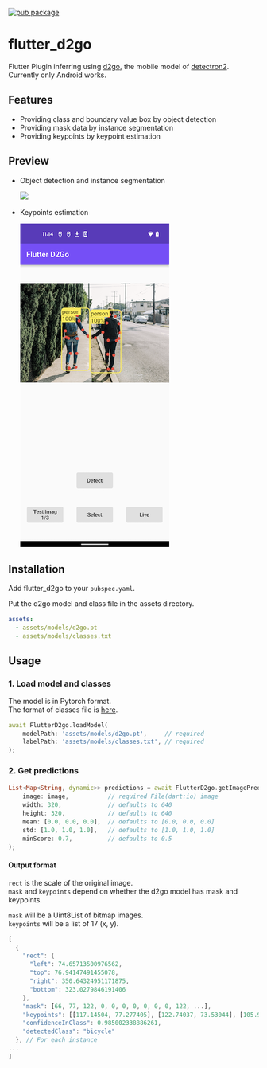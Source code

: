 [![pub package](https://img.shields.io/pub/v/flutter_d2go.svg)](https://pub.dartlang.org/packages/flutter_d2go)

# flutter_d2go

Flutter Plugin inferring using [d2go](https://github.com/facebookresearch/d2go), the mobile model of [detectron2](https://github.com/facebookresearch/detectron2). Currently only Android works.

## Features

- Providing class and boundary value box by object detection
- Providing mask data by instance segmentation
- Providing keypoints by keypoint estimation

## Preview

- Object detection and instance segmentation

  ![](images/preview.gif)

- Keypoints estimation

  ![](images/keypoints.png)

## Installation

Add flutter_d2go to your `pubspec.yaml`.

Put the d2go model and class file in the assets directory.

```yaml
assets:
  - assets/models/d2go.pt
  - assets/models/classes.txt
```

## Usage

### 1. Load model and classes

The model is in Pytorch format.  
The format of classes file is [here](example/assets/models/classes.txt).

```dart
await FlutterD2go.loadModel(
    modelPath: 'assets/models/d2go.pt',     // required
    labelPath: 'assets/models/classes.txt', // required
);
```

### 2. Get predictions

```dart
List<Map<String, dynamic>> predictions = await FlutterD2go.getImagePrediction(
    image: image,           // required File(dart:io) image
    width: 320,             // defaults to 640
    height: 320,            // defaults to 640
    mean: [0.0, 0.0, 0.0],  // defaults to [0.0, 0.0, 0.0]
    std: [1.0, 1.0, 1.0],   // defaults to [1.0, 1.0, 1.0]
    minScore: 0.7,          // defaults to 0.5
);
```

#### Output format

`rect` is the scale of the original image.  
`mask` and `keypoints` depend on whether the d2go model has mask and keypoints.

`mask` will be a Uint8List of bitmap images.  
`keypoints` will be a list of 17 (x, y).

```dart
[
  {
    "rect": {
      "left": 74.65713500976562,
      "top": 76.94147491455078,
      "right": 350.64324951171875,
      "bottom": 323.0279846191406
    },
    "mask": [66, 77, 122, 0, 0, 0, 0, 0, 0, 0, 122, ...],
    "keypoints": [[117.14504, 77.277405], [122.74037, 73.53044], [105.95437, 73.53044], ...],
    "confidenceInClass": 0.985002338886261,
    "detectedClass": "bicycle"
  }, // For each instance
...
]
```
